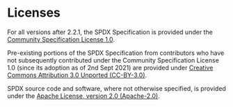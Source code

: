 # Licenses

For all versions after 2.2.1, the SPDX Specification is provided under the [Community Specification License 1.0](./1._Community_Specification_License-v1.md).

Pre-existing portions of the SPDX Specification from contributors who have not subsequently contributed under the Community Specification License 1.0 (since its adoption as of 2nd Sept 2021) are provided under [Creative Commons Attribution 3.0 Unported (CC-BY-3.0)](https://creativecommons.org/licenses/by/3.0/).

SPDX source code and software, where not otherwise specified, is provided under the [Apache License, version 2.0 (Apache-2.0)](https://www.apache.org/licenses/LICENSE-2.0.txt).
